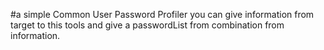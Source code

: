 #a simple Common User Password Profiler
you can give information from target to this tools and give a passwordList from combination from information.
